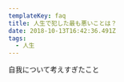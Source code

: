 ```yaml
---
templateKey: faq
title: 人生で犯した最も悪いことは？
date: 2018-10-13T16:42:36.491Z
tags:
  - 人生
---
```

自我について考えすぎたこと
